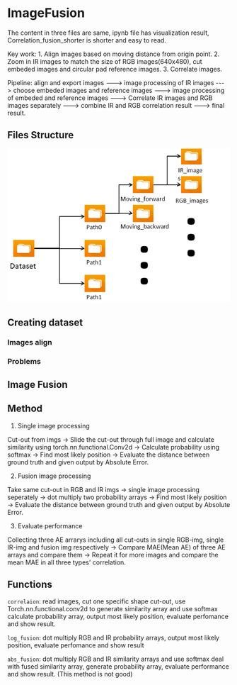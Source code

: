 # ImageFusion

The content in three files are same, ipynb file has visualization result, Correlation_fusion_shorter is shorter and easy to read.

Key work: 1. Align images based on moving distance from origin point. 2. Zoom in IR images to match the size of RGB images(640x480), cut embeded images and circular pad reference images. 3. Correlate images. 

Pipeline: align and export images ---> image processing of IR images ---> choose embeded images and reference images ---> image processing of embeded and reference images ---> Correlate IR images and RGB images separately ---> combine IR and RGB correlation result ---> final result.

## Files Structure

![image](https://github.com/3505473356/ImageFusion/blob/main/Files_structure.png)

## Creating dataset
### Images align

### Problems

## Image Fusion

## Method

1. Single image processing

Cut-out from imgs -> Slide the cut-out through full image and calculate similarity using torch.nn.functional.Conv2d -> Calculate probability using softmax -> Find most likely position -> Evaluate the distance between ground truth and given output by Absolute Error.

2. Fusion image processing

Take same cut-out in RGB and IR imgs -> single image processing seperately -> dot multiply two probability arrays -> Find most likely position -> Evaluate the distance between ground truth and given output by Absolute Error.

3. Evaluate performance

Collecting three AE arrarys including all cut-outs in single RGB-img, single IR-img and fusion img respectively -> Compare MAE(Mean AE) of three AE arrays and compare them -> Repeat it for more images and compare the mean MAE in all three types' correlation.

## Functions
`correlaion`: read images, cut one specific shape cut-out, use Torch.nn.functional.conv2d to generate similarity array and use softmax calculate probability array, output most likely position, evaluate perfomance and show result. 

`log_fusion`: dot multiply RGB and IR probability arrays, output most likely position, evaluate perfomance and show result

`abs_fusion`: dot multiply RGB and IR similarity arrays and use softmax deal with fused similarity array, generate probability array, evaluate performance and show result. (This method is not good)
